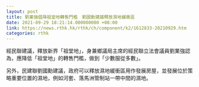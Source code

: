 ```yaml
---
layout: post
title: 劉業強倡降祖堂地轉售門檻　劉國勳建議釋放濕地緩衝區
date: 2021-09-29 18:21:14.000000000 +08:00
link: https://news.rthk.hk/rthk/ch/component/k2/1612833-20210929.htm
categories: rthk
---
```


經民聯建議，釋放新界「祖堂地」，身兼鄉議局主席的經民聯立法會議員劉業強認為，應降低「祖堂地」的轉售門檻，做到「少數服從多數」。

另外，民建聯劉國勳建議，政府可以釋放濕地緩衝區用作發展房屋，並發展位於策略重要位置的濕地，例如河套、落馬洲管制站一帶中間的濕地。
